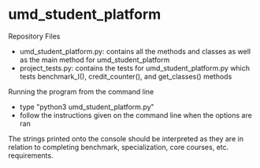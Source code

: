# umd_student_platform

Repository Files

  * umd_student_platform.py: contains all the methods and classes as well as the main method for umd_student_platform
  * project_tests.py: contains the tests for umd_student_platform.py which tests benchmark_I(), credit_counter(), and get_classes() methods

Running the program from the command line

  * type "python3 umd_student_platform.py"
  * follow the instructions given on the command line when the options are ran

The strings printed onto the console should be interpreted as they are in relation to completing benchmark, specialization, core courses, etc. requirements.

